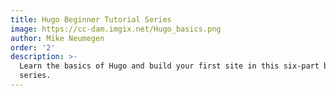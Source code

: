 ```yaml
---
title: Hugo Beginner Tutorial Series
image: https://cc-dam.imgix.net/Hugo_basics.png
author: Mike Neumegen
order: '2'
description: >-
  Learn the basics of Hugo and build your first site in this six-part beginner
  series.
---
```


